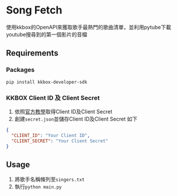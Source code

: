# Song Fetch

使用kkbox的OpenAPI來獲取歌手最熱門的歌曲清單，並利用pytube下載youtube搜尋到的第一個影片的音檔

## Requirements

### Packages
```
pip install kkbox-developer-sdk
```
### KKBOX Client ID 及 Client Secret

1. 依照[官方教學](https://docs-zhtw.kkbox.codes/#overview--%E4%BB%8B%E7%B4%B9)取得Client ID及Client Secret
2. 創建`secret.json`並儲存Client ID及Client Secret 如下
```json
{
  "CLIENT_ID": "Your Client ID",
  "CLIENT_SECRET": "Your Client Secret"
}
```


## Usage
1. 將歌手名稱條列至`singers.txt`
2. 執行`python main.py`